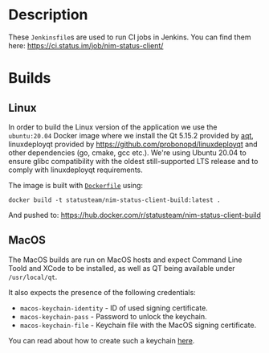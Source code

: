 # Description

These `Jenkinsfile`s are used to run CI jobs in Jenkins. You can find them here:
https://ci.status.im/job/nim-status-client/

# Builds

## Linux

In order to build the Linux version of the application we use the `ubuntu:20.04` Docker image where we install the Qt 5.15.2 provided by [aqt](https://github.com/miurahr/aqtinstall), linuxdeployqt provided by https://github.com/probonopd/linuxdeployqt and other dependencies (go, cmake, gcc etc.). We're using Ubuntu 20.04 to ensure glibc compatibility with the oldest still-supported LTS release and to comply with linuxdeployqt requirements.

The image is built with [`Dockerfile`](./Dockerfile) using:
```
docker build -t statusteam/nim-status-client-build:latest .
```
And pushed to: https://hub.docker.com/r/statusteam/nim-status-client-build

## MacOS

The MacOS builds are run on MacOS hosts and expect Command Line Toold and XCode to be installed, as well as QT being available under `/usr/local/qt`.

It also expects the presence of the following credentials:

* `macos-keychain-identity` - ID of used signing certificate.
* `macos-keychain-pass` - Password to unlock the keychain.
* `macos-keychain-file` - Keychain file with the MacOS signing certificate.

You can read about how to create such a keychain [here](https://github.com/status-im/infra-docs/blob/master/articles/macos_signing_keychain.md).

